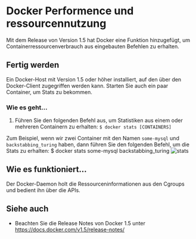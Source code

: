 # Docker Performence und ressourcennutzung

Mit dem Release von Version 1.5 hat Docker eine Funktion hinzugefügt, um Containerressourcenverbrauch aus eingebauten Befehlen zu erhalten.

## Fertig werden

Ein Docker-Host mit Version 1.5 oder höher installiert, auf den über den Docker-Client zugegriffen werden kann. Starten Sie auch ein paar Container, um Stats zu bekommen.

### Wie es geht…

1. Führen Sie den folgenden Befehl aus, um Statistiken aus einem oder mehreren Containern zu erhalten:
`$ docker stats [CONTAINERS]`

Zum Beispiel, wenn wir zwei Container mit den Namen `some-mysql` und `backstabbing_turing` haben, dann führen Sie den folgenden Befehl, um die Stats zu erhalten:
$ docker stats some-mysql backstabbing_turing
![stats](https://www.packtpub.com/graphics/9781788297615/graphics/4862OS_07_02.jpg)

## Wie es funktioniert…

Der Docker-Daemon holt die Ressourceninformationen aus den Cgroups und bedient ihn über die APIs.

## Siehe auch

* Beachten Sie die Release Notes von Docker 1.5 unter https://docs.docker.com/v1.5/release-notes/